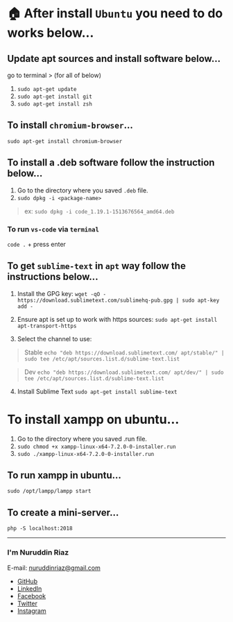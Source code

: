 # :house: After install `Ubuntu` you need to do works below...

## Update apt sources and install software below...
go to terminal > (for all of below)
1. `sudo apt-get update`
2. `sudo apt-get install git`
3. `sudo apt-get install zsh`

## To install `chromium-browser`...
`sudo apt-get install chromium-browser`

## To install a .deb software follow the instruction below...
1. Go to the directory where you saved `.deb` file.
2. `sudo dpkg -i <package-name>`
>ex: `sudo dpkg -i code_1.19.1-1513676564_amd64.deb`

### To run `vs-code` via `terminal`

`code .` + press enter

## To get `sublime-text` in `apt` way follow the instructions below...
1. Install the GPG key:
`wget -qO - https://download.sublimetext.com/sublimehq-pub.gpg | sudo apt-key add -`

2. Ensure apt is set up to work with https sources:
`sudo apt-get install apt-transport-https`

3. Select the channel to use:
>Stable
`echo "deb https://download.sublimetext.com/ apt/stable/" | sudo tee /etc/apt/sources.list.d/sublime-text.list`

>Dev
`echo "deb https://download.sublimetext.com/ apt/dev/" | sudo tee /etc/apt/sources.list.d/sublime-text.list`

4. Install Sublime Text
`sudo apt-get install sublime-text`

# To install xampp on ubuntu...
1. Go to the directory where you saved .run file.
2. `sudo chmod +x xampp-linux-x64-7.2.0-0-installer.run`
3. `sudo ./xampp-linux-x64-7.2.0-0-installer.run`

## To run xampp in ubuntu...
`sudo /opt/lampp/lampp start`

## To create a mini-server...
`php -S localhost:2018`

<hr/>

### I'm Nuruddin Riaz

E-mail: nuruddinriaz@gmail.com

* [GitHub](https://github.com/nuruddinriaz)
* [LinkedIn](https://www.linkedin.com/in/nuruddin-riaz-a59960155/)
* [Facebook](https://web.facebook.com/profile.php?id=100002463491827)
* [Twitter](https://twitter.com/nu_riaz28)
* [Instagram](https://www.instagram.com/nu_riaz28/)
